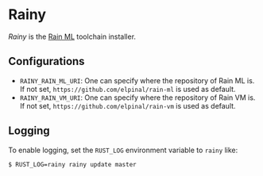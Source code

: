 # Rainy

<em>Rainy</em> is the [Rain ML](https://github.com/elpinal/rain-ml) toolchain installer.

## Configurations

- `RAINY_RAIN_ML_URI`: One can specify where the repository of Rain ML is. If not set, `https://github.com/elpinal/rain-ml` is used as default.
- `RAINY_RAIN_VM_URI`: One can specify where the repository of Rain VM is. If not set, `https://github.com/elpinal/rain-vm` is used as default.

## Logging

To enable logging, set the `RUST_LOG` environment variable to `rainy` like:

```
$ RUST_LOG=rainy rainy update master
```
